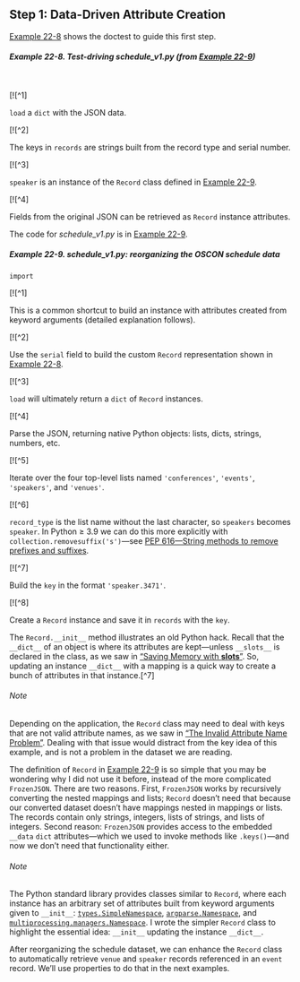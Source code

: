 ## Step 1: Data-Driven Attribute Creation

[Example 22-8](#ex_schedule_v1_demo) shows the doctest to guide this first step.

##### Example 22-8. Test-driving schedule_v1.py (from [Example 22-9](#ex_schedule_v1))

```
    
```

[![^1]

`load` a `dict` with the JSON data.

[![^2]

The keys in `records` are strings built from the record type and serial number.

[![^3]

`speaker` is an instance of the `Record` class defined in [Example 22-9](#ex_schedule_v1).

[![^4]

Fields from the original JSON can be retrieved as `Record` instance attributes.

The code for _schedule_v1.py_ is in [Example 22-9](#ex_schedule_v1).

##### Example 22-9. schedule_v1.py: reorganizing the OSCON schedule data

```
import
```

[![^1]

This is a common shortcut to build an instance with attributes created from keyword arguments (detailed explanation follows).

[![^2]

Use the `serial` field to build the custom `Record` representation shown in [Example 22-8](#ex_schedule_v1_demo).

[![^3]

`load` will ultimately return a `dict` of `Record` instances.

[![^4]

Parse the JSON, returning native Python objects: lists, dicts, strings, numbers, etc.

[![^5]

Iterate over the four top-level lists named `'conferences'`, `'events'`, `'speakers'`, and `'venues'`.

[![^6]

`record_type` is the list name without the last character, so `speakers` becomes `speaker`. In Python ≥ 3.9 we can do this more explicitly with `collection.removesuffix('s')`—see [PEP 616—String methods to remove prefixes and suffixes](https://fpy.li/pep616).

[![^7]

Build the `key` in the format `'speaker.3471'`.

[![^8]

Create a `Record` instance and save it in `records` with the `key`.

The `Record.__init__` method illustrates an old Python hack. Recall that the `__dict__` of an object is where its attributes are kept—unless `__slots__` is declared in the class, as we saw in [“Saving Memory with __slots__”](ch11.html#slots_section). So, updating an instance `__dict__` with a mapping is a quick way to create a bunch of attributes in that instance.[^7]

###### Note

Depending on the application, the `Record` class may need to deal with keys that are not valid attribute names, as we saw in [“The Invalid Attribute Name Problem”](#dynamic_names_sec). Dealing with that issue would distract from the key idea of this example, and is not a problem in the dataset we are reading.

The definition of `Record` in [Example 22-9](#ex_schedule_v1) is so simple that you may be wondering why I did not use it before, instead of the more complicated `FrozenJSON`. There are two reasons. First, `FrozenJSON` works by recursively converting the nested mappings and lists; `Record` doesn’t need that because our converted dataset doesn’t have mappings nested in mappings or lists. The records contain only strings, integers, lists of strings, and lists of integers. Second reason: `FrozenJSON` provides access to the embedded `__data` `dict` attributes—which we used to invoke methods like `.keys()`—and now we don’t need that functionality either.

###### Note

The Python standard library provides classes similar to `Record`, where each instance has an arbitrary set of attributes built from keyword arguments given to `__init__`: [`types.SimpleNamespace`](https://fpy.li/22-5), [`argparse.Namespace`](https://fpy.li/22-6), and [`multiprocessing.managers.Namespace`](https://fpy.li/22-7). I wrote the simpler `Record` class to highlight the essential idea: `__init__` updating the instance `__dict__`.

After reorganizing the schedule dataset, we can enhance the `Record` class to automatically retrieve `venue` and `speaker` records referenced in an `event` record. We’ll use properties to do that in the next examples.